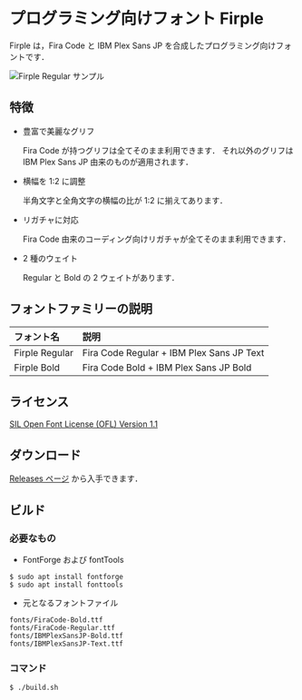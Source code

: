 # プログラミング向けフォント Firple

Firple は，Fira Code と IBM Plex Sans JP を合成したプログラミング向けフォントです．

![Firple Regular サンプル](https://github.com/negset/Firple/raw/images/sample.png)

## 特徴

- 豊富で美麗なグリフ

  Fira Code が持つグリフは全てそのまま利用できます．
  それ以外のグリフは IBM Plex Sans JP 由来のものが適用されます．

- 横幅を 1:2 に調整

  半角文字と全角文字の横幅の比が 1:2 に揃えてあります．

- リガチャに対応

  Fira Code 由来のコーディング向けリガチャが全てそのまま利用できます．

- 2 種のウェイト

  Regular と Bold の 2 ウェイトがあります．

## フォントファミリーの説明

フォント名    |説明
:-------------|:----------------------------------------
Firple Regular|Fira Code Regular + IBM Plex Sans JP Text
Firple Bold   |Fira Code Bold + IBM Plex Sans JP Bold

## ライセンス

[SIL Open Font License (OFL) Version 1.1](https://github.com/negset/Firple/blob/master/LICENSE.txt)

## ダウンロード

[Releases ページ](https://github.com/negset/Firple/releases) から入手できます．

## ビルド

### 必要なもの

- FontForge および fontTools

```
$ sudo apt install fontforge
$ sudo apt install fonttools
```

- 元となるフォントファイル

```
fonts/FiraCode-Bold.ttf
fonts/FiraCode-Regular.ttf
fonts/IBMPlexSansJP-Bold.ttf
fonts/IBMPlexSansJP-Text.ttf
```

### コマンド

```
$ ./build.sh
```